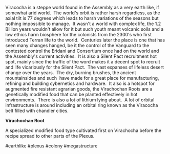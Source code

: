 

Viracocha is a steppe world found in the Assembly as a very earth like, if somewhat arid world.  The world's orbit is rather harsh regardless, as the axial tilt is 77 degrees which leads to harsh variations of the seasons but nothing impossible to manage.  It wasn't a world with complex life, the 1.2 Billion years wouldn't allow for it but such youth meant volcanic soils and a low ethics harm biosphere for the colonists from the 2300's who first introduced Terran life to the world.  Centuries later the place is one that has seen many changes hanged, be it the control of the Vanguard to the contested control the Eridani and Consortium once had on the world and the Assembly's current activities.  It is also a Silent Pact recruitment hot spot, mainly since the traffic of the word makes it a decent spot to recruit and life vicariously for the Silent Pact.  The vast expanses of lifeless desert change over the years.  The dry, burning brushes, the ancient mountainsides and such  have made for a great place for manufacturing, refining and building cybernetics and hardware.  It also is a hotspot for augmented fire resistant agrarian goods, the Virachochan Roots are a genetically modified food that can be planted effectively in hot environments.  There is also a lot of lithium lying about.  A lot of orbital infrastructure is around including an orbital ring known as the Viracocha belt filled with chandler cities.

**Virachochan Root**

A specialized modified food type cultivated first on Virachocha before the recipe spread to other parts of the Plexus.


#earthlike 
#plexus 
#colony 
#megastructure 